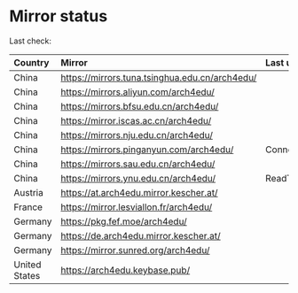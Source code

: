 <script src="./time.js"></script>
# Mirror status
Last check: <script type="text/javascript">localize(1674462308.679149);</script>

|Country|Mirror|Last update|
|:------|:-----|:----------|
|China|https://mirrors.tuna.tsinghua.edu.cn/arch4edu/|<script type="text/javascript">localize(1674457253);</script>|
|China|https://mirrors.aliyun.com/arch4edu/|<script type="text/javascript">localize(1674412277);</script>|
|China|https://mirrors.bfsu.edu.cn/arch4edu/|<script type="text/javascript">localize(1674412277);</script>|
|China|https://mirror.iscas.ac.cn/arch4edu/|<script type="text/javascript">localize(1674412277);</script>|
|China|https://mirrors.nju.edu.cn/arch4edu/|<script type="text/javascript">localize(1674369117);</script>|
|China|https://mirrors.pinganyun.com/arch4edu/|ConnectionError|
|China|https://mirrors.sau.edu.cn/arch4edu/|<script type="text/javascript">localize(1673850842);</script>|
|China|https://mirrors.ynu.edu.cn/arch4edu/|ReadTimeout|
|Austria|https://at.arch4edu.mirror.kescher.at/|<script type="text/javascript">localize(1674412277);</script>|
|France|https://mirror.lesviallon.fr/arch4edu/|<script type="text/javascript">localize(1674153500);</script>|
|Germany|https://pkg.fef.moe/arch4edu/|<script type="text/javascript">localize(1674412277);</script>|
|Germany|https://de.arch4edu.mirror.kescher.at/|<script type="text/javascript">localize(1674412277);</script>|
|Germany|https://mirror.sunred.org/arch4edu/|<script type="text/javascript">localize(1674412277);</script>|
|United States|https://arch4edu.keybase.pub/|<script type="text/javascript">localize(1674412277);</script>|

<script src="./tablefilter/tablefilter.js"></script>
<script src="./table.js"></script>